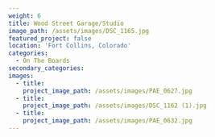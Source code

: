 ```yaml
---
weight: 6
title: Wood Street Garage/Studio
image_path: /assets/images/DSC_1165.jpg
featured_project: false
location: 'Fort Collins, Colorado'
categories:
  - On The Boards
secondary_categories:
images:
  - title:
    project_image_path: /assets/images/PAE_0627.jpg
  - title:
    project_image_path: /assets/images/DSC_1162 (1).jpg
  - title:
    project_image_path: /assets/images/PAE_0632.jpg
---
```



